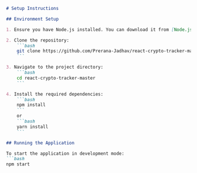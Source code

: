 ```markdown
# Setup Instructions

## Environment Setup

1. Ensure you have Node.js installed. You can download it from [Node.js official website](https://nodejs.org/).

2. Clone the repository:
    ```bash
    git clone https://github.com/Prerana-Jadhav/react-crypto-tracker-master.git
    ```

3. Navigate to the project directory:
    ```bash
    cd react-crypto-tracker-master
    ```

4. Install the required dependencies:
    ```bash
    npm install
    ```
    or
    ```bash
    yarn install
    ```

## Running the Application

To start the application in development mode:
```bash
npm start

